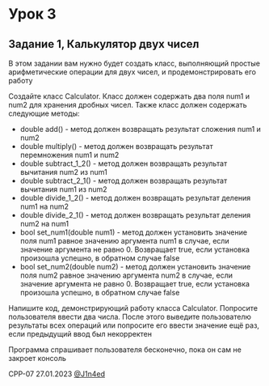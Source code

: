 # Урок 3
## Задание 1, Калькулятор двух чисел

В этом задании вам нужно будет создать класс, выполняющий простые арифметические операции для двух чисел, и продемонстрировать его работу

Создайте класс Calculator. Класс должен содержать два поля num1 и num2 для хранения дробных чисел. Также класс должен содержать следующие методы:

- double add() - метод должен возвращать результат сложения num1 и num2
- double multiply() - метод должен возвращать результат перемножения num1 и num2
- double subtract_1_2() - метод должен возвращать результат вычитания num2 из num1
- double subtract_2_1() - метод должен возвращать результат вычитания num1 из num2
- double divide_1_2() - метод должен возвращать результат деления num1 на num2
- double divide_2_1() - метод должен возвращать результат деления num2 на num1
- bool set_num1(double num1) - метод должен установить значение поля num1 равное значению аргумента num1 в случае, если значение аргумента не равно 0. Возвращает true, если установка произошла успешно, в обратном случае false
- bool set_num2(double num2) - метод должен установить значение поля num2 равное значению аргумента num2 в случае, если значение аргумента не равно 0. Возвращает true, если установка произошла успешно, в обратном случае false

Напишите код, демонстрирующий работу класса Calculator. Попросите пользователя ввести два числа. После этого выведите пользователю результаты всех операций или попросите его ввести значение ещё раз, если предыдущий ввод был некорректен

Программа спрашивает пользователя бесконечно, пока он сам не закроет консоль

CPP-07
27.01.2023
[@J1n4ed](https://github.com/J1n4ed)